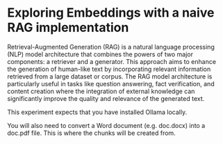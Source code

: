 # Exploring Embeddings with a naive RAG implementation

Retrieval-Augmented Generation (RAG) is a natural language processing (NLP) model architecture that combines the powers of two major components: a retriever and a generator. This approach aims to enhance the generation of human-like text by incorporating relevant information retrieved from a large dataset or corpus. The RAG model architecture is particularly useful in tasks like question answering, fact verification, and content creation where the integration of external knowledge can significantly improve the quality and relevance of the generated text.

This experiment expects that you have installed Ollama locally.

You will also need to convert a Word document (e.g. doc.docx) into a doc.pdf file. This is where the chunks will be created from.
